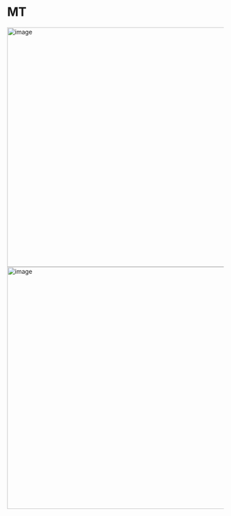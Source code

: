# MT
<img width="557" alt="image" src="https://github.com/user-attachments/assets/144d6328-366b-4dd0-8c90-9b1f8e51ad6b" />
<img width="563" alt="image" src="https://github.com/user-attachments/assets/4c3dd1a1-bb2c-4efa-ab3a-b8d1b6bdbb9c" />

